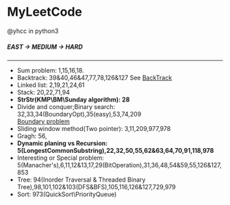 # MyLeetCode
@yhcc
in python3
##### EAST -> MEDIUM -> HARD

----------------------------------------
* Sum problem: 1,15,16,18. 
* Backtrack: 39&40,46&47,77,78,126&127
See [BackTrack](https://leetcode.com/problems/combination-sum/discuss/16502/A-general-approach-to-backtracking-questions-in-Java-(Subsets-Permutations-Combination-Sum-Palindrome-Partitioning))  
* Linked list: 2,19,21,24,61  
* Stack: 20,22,71,94  
* **StrStr(KMP\BM\Sunday algorithm): 28**  
* Divide and conquer;Binary search: 32,33,34(BoundaryOpt),35(easy),53,74,209  
[Boundary problem](https://blog.csdn.net/u011523762/article/details/50878613)  
* Sliding window method(Two pointer): 3,11,209,977,978  
* Gragh: 56,  
* **Dynamic planing vs Recursion: 5(LongestCommonSubstring),22,32,50,55,62&63,64,70,91,118,978**  
* Interesting or Special problem: 5(Manacher's),6,11,12&13,17,29(BitOperation),31,36,48,54&59,55,126&127,853  
* Tree: 94(Inorder Traversal & Threaded Binary Tree),98,101,102&103(DFS&BFS),105,116,126&127,729,979  
* Sort: 973(QuickSort\PriorityQueue)
